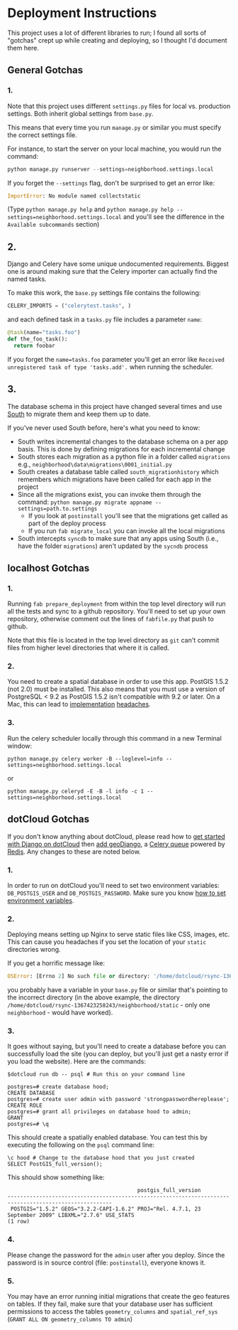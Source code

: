 # Deployment Instructions

This project uses a lot of different libraries to run; I found all sorts of "gotchas" crept up while creating and deploying, so I thought I'd document them here.

## General Gotchas

### 1.

Note that this project uses different `settings.py` files for local vs. production settings. Both inherit global settings from `base.py`.

This means that every time you run `manage.py` or similar you must specify the correct settings file.

For instance, to start the server on your local machine, you would run the command:

```python
python manage.py runserver --settings=neighborhood.settings.local
```

If you forget the `--settings` flag, don't be surprised to get an error like:

```python
ImportError: No module named collectstatic
```

(Type `python manage.py help` and `python manage.py help --settings=neighborhood.settings.local` and you'll see the difference in the `Available subcommands` section)

## 2.

Django and Celery have some unique undocumented requirements. Biggest one is around making sure that the Celery importer can actually find the named tasks.

To make this work, the `base.py` settings file contains the following:

```python
CELERY_IMPORTS = ("celerytest.tasks", )
```

and each defined task in a `tasks.py` file includes a parameter `name`:

```python
@task(name="tasks.foo")
def the_foo_task():
  return foobar
```

If you forget the `name=tasks.foo` parameter you'll get an error like `Received unregistered task of type 'tasks.add'.` when running the scheduler.

## 3.

The database schema in this project have changed several times and use [South](http://south.aeracode.org/) to migrate them and keep them up to date.

If you've never used South before, here's what you need to know:
* South writes incremental changes to the database schema on a per app basis. This is done by defining migrations for each incremental change
* South stores each migration as a python file in a folder called `migrations` e.g., `neighborhood\data\migrations\0001_initial.py`
* South creates a database table called `south_migrationhistory` which remembers which migrations have been called for each app in the project
* Since all the migrations exist, you can invoke them through the command: `python manage.py migrate appname --settings=path.to.settings`
  * If you look at `postinstall` you'll see that the migrations get called as part of the deploy process
  * If you run `fab migrate_local` you can invoke all the local migrations
* South intercepts `syncdb` to make sure that any apps using South (i.e., have the folder `migrations`) aren't updated by the `sycndb` process

## localhost Gotchas

### 1.

Running `fab prepare_deployment` from within the top level directory will run all the tests and sync to a github repository. You'll need to set up your own repository, otherwise comment out the lines of `fabfile.py` that push to github.

Note that this file is located in the top level directory as `git` can't commit files from higher level directories that where it is called.

### 2.

You need to create a spatial database in order to use this app. PostGIS 1.5.2 (not 2.0) must be installed. This also means that you must use a version of PostgreSQL < 9.2 as PostGIS 1.5.2 isn't compatible with 9.2 or later. On a Mac, this can lead to [implementation](http://mechanicalgirl.com/post/installing-postgis-homebrew/) [headaches](https://gist.github.com/fcurella/3188632).

### 3.

Run the celery scheduler locally through this command in a new Terminal window:

`python manage.py celery worker -B --loglevel=info --settings=neighborhood.settings.local`

or 

`python manage.py celeryd -E -B -l info -c 1 --settings=neighborhood.settings.local`

## dotCloud Gotchas

If you don't know anything about dotCloud, please read how to [get started with Django on dotCloud](http://docs.dotcloud.com/tutorials/python/django/) then [add geoDjango](http://docs.dotcloud.com/tutorials/python/geodjango/), a [Celery queue](http://docs.dotcloud.com/tutorials/python/django-celery/) powered by [Redis](http://docs.dotcloud.com/services/redis/). Any changes to these are noted below.

### 1.

In order to run on dotCloud you'll need to set two environment variables: `DB_POSTGIS_USER` and `DB_POSTGIS_PASSWORD`. Make sure you know [how to set environment variables](http://docs.dotcloud.com/guides/environment/).

### 2.

Deploying means setting up Nginx to serve static files like CSS, images, etc. This can cause you headaches if you set the location of your `static` directories wrong.

If you get a horrific message like:

```python
OSError: [Errno 2] No such file or directory: '/home/dotcloud/rsync-1367423258243/neighborhood/neighborhood/static'
```

you probably have a variable in your `base.py` file or similar that's pointing to the incorrect directory (in the above example, the directory `/home/dotcloud/rsync-1367423258243/neighborhood/static` - only one `neighborhood` - would have worked).

### 3.

It goes without saying, but you'll need to create a database before you can successfully load the site (you can deploy, but you'll just get a nasty error if you load the website). Here are the commands:

```
$dotcloud run db -- psql # Run this on your command line

postgres=# create database hood;
CREATE DATABASE
postgres=# create user admin with password 'strongpasswordhereplease';
CREATE ROLE
postgres=# grant all privileges on database hood to admin;
GRANT
postgres=# \q
```

This should create a spatially enabled database. You can test this by executing the following on the `psql` command line:
```
\c hood # Change to the database hood that you just created
SELECT PostGIS_full_version();
```

This should show something like:
```
                                         postgis_full_version                                          
-------------------------------------------------------------------------------------------------------
 POSTGIS="1.5.2" GEOS="3.2.2-CAPI-1.6.2" PROJ="Rel. 4.7.1, 23 September 2009" LIBXML="2.7.6" USE_STATS
(1 row)
```

### 4.

Please change the password for the `admin` user after you deploy. Since the password is in source control (file: `postinstall`), everyone knows it.

### 5.

You may have an error running initial migrations that create the geo features on tables. If they fail, make sure that your database user has sufficient permissions to access the tables `geometry_columns` and `spatial_ref_sys` (`GRANT ALL ON geometry_columns TO admin`)
